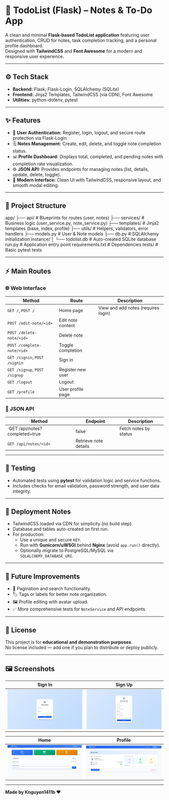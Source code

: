 # 📝 **TodoList (Flask) – Notes & To-Do App**

A clean and minimal **Flask-based TodoList application** featuring user authentication, CRUD for notes, task completion tracking, and a personal profile dashboard.  
Designed with **TailwindCSS** and **Font Awesome** for a modern and responsive user experience.

---

## ⚙️ **Tech Stack**

- **Backend:** Flask, Flask-Login, SQLAlchemy (SQLite)
- **Frontend:** Jinja2 Templates, TailwindCSS (via CDN), Font Awesome
- **Utilities:** python-dotenv, pytest

---

## ✨ **Features**

- 🔐 **User Authentication:** Register, login, logout, and secure route protection via Flask-Login.
- 🗒️ **Notes Management:** Create, edit, delete, and toggle note completion status.
- 📊 **Profile Dashboard:** Displays total, completed, and pending notes with completion rate visualization.
- ⚙️ **JSON API:** Provides endpoints for managing notes (list, details, update, delete, toggle).
- 🎨 **Modern Interface:** Clean UI with TailwindCSS, responsive layout, and smooth modal editing.

---

## 🧩 **Project Structure**

app/
├── api/ # Blueprints for routes (user, notes)
├── services/ # Business logic (user_service.py, note_service.py)
├── templates/ # Jinja2 templates (base, index, profile)
├── utils/ # Helpers, validators, error handlers
├── models.py # User & Note models
├── db.py # SQLAlchemy initialization
instance/
│ └── todolist.db # Auto-created SQLite database
run.py # Application entry point
requirements.txt # Dependencies
tests/ # Basic pytest tests

---

## ⚡ **Main Routes**

### 🌐 Web Interface

| Method                        | Route             | Description                         |
| ----------------------------- | ----------------- | ----------------------------------- |
| `GET /`, `POST /`             | Home page         | View and add notes (requires login) |
| `POST /edit-note/<id>`        | Edit note content |
| `POST /delete-note/<id>`      | Delete note       |
| `POST /complete-note/<id>`    | Toggle completion |
| `GET /signin`, `POST /signin` | Sign in           |
| `GET /signup`, `POST /signup` | Register new user |
| `GET /logout`                 | Logout            |
| `GET /profile`                | User profile page |

### 🧠 JSON API

| Method                         | Endpoint              | Description           |
| ------------------------------ | --------------------- | --------------------- |
| `GET /api/notes?completed=true | false`                | Fetch notes by status |
| `GET /api/notes/<id>`          | Retrieve note details |

---

## 🧪 **Testing**

- Automated tests using **pytest** for validation logic and service functions.
- Includes checks for email validation, password strength, and user data integrity.

---

## 🚀 **Deployment Notes**

- TailwindCSS loaded via CDN for simplicity (no build step).
- Database and tables auto-created on first run.
- For production:
  - Use a unique and secure `KEY`.
  - Run with **Gunicorn/uWSGI** behind **Nginx** (avoid `app.run()` directly).
  - Optionally migrate to PostgreSQL/MySQL via `SQLALCHEMY_DATABASE_URI`.

---

## 🔮 **Future Improvements**

- 🧭 Pagination and search functionality.
- 🏷️ Tags or labels for better note organization.
- 🖼️ Profile editing with avatar upload.
- ✅ More comprehensive tests for `NoteService` and API endpoints.

---

## 📄 **License**

This project is for **educational and demonstration purposes**.  
No license included — add one if you plan to distribute or deploy publicly.

---

## 🖼️ **Screenshots**

|                  Sign In                   |                  Sign Up                   |
| :----------------------------------------: | :----------------------------------------: |
| ![Sign In](./app/static/images/signin.png) | ![Sign Up](./app/static/images/signup.png) |

|                    Home                     |                   Profile                   |
| :-----------------------------------------: | :-----------------------------------------: |
| ![Home](./app/static/images/og-preview.png) | ![Profile](./app/static/images/profile.png) |

---

**Made by Knguyen1411b ❤️**
